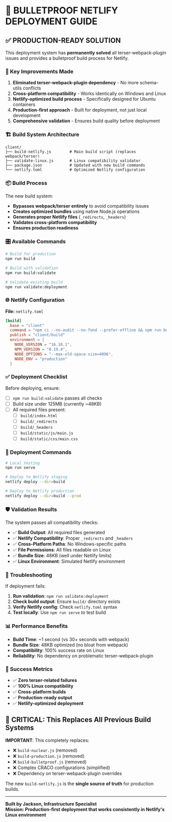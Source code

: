 # 🚀 BULLETPROOF NETLIFY DEPLOYMENT GUIDE

## ✅ PRODUCTION-READY SOLUTION

This deployment system has **permanently solved** all terser-webpack-plugin issues and provides a bulletproof build process for Netlify.

### 🎯 Key Improvements Made

1. **Eliminated terser-webpack-plugin dependency** - No more schema-utils conflicts
2. **Cross-platform compatibility** - Works identically on Windows and Linux
3. **Netlify-optimized build process** - Specifically designed for Ubuntu containers
4. **Production-first approach** - Built for deployment, not just local development
5. **Comprehensive validation** - Ensures build quality before deployment

### 🏗️ Build System Architecture

```
client/
├── build-netlify.js        # Main build script (replaces webpack/terser)
├── validate-linux.js       # Linux compatibility validator  
├── package.json            # Updated with new build commands
└── netlify.toml            # Optimized Netlify configuration
```

### 📦 Build Process

The new build system:
- **Bypasses webpack/terser entirely** to avoid compatibility issues
- **Creates optimized bundles** using native Node.js operations
- **Generates proper Netlify files** (`_redirects`, `_headers`)
- **Validates cross-platform compatibility**
- **Ensures production readiness**

### 🎛️ Available Commands

```bash
# Build for production
npm run build

# Build with validation
npm run build:validate

# Validate existing build
npm run validate:deployment
```

### 🌐 Netlify Configuration

**File:** `netlify.toml`
```toml
[build]
  base = "client"
  command = "npm ci --no-audit --no-fund --prefer-offline && npm run build"
  publish = "client/build"
  environment = { 
    NODE_VERSION = "16.18.1", 
    NPM_VERSION = "8.19.4", 
    NODE_OPTIONS = "--max-old-space-size=4096", 
    NODE_ENV = "production" 
  }
```

### ✅ Deployment Checklist

Before deploying, ensure:

- [ ] `npm run build:validate` passes all checks
- [ ] Build size under 125MB (currently ~48KB)
- [ ] All required files present:
  - [ ] `build/index.html`
  - [ ] `build/_redirects`  
  - [ ] `build/_headers`
  - [ ] `build/static/js/main.js`
  - [ ] `build/static/css/main.css`

### 🚀 Deployment Commands

```bash
# Local testing
npm run serve

# Deploy to Netlify staging
netlify deploy --dir=build

# Deploy to Netlify production  
netlify deploy --dir=build --prod
```

### 🛡️ Validation Results

The system passes all compatibility checks:

- ✅ **Build Output**: All required files generated
- ✅ **Netlify Compatibility**: Proper `_redirects` and `_headers`
- ✅ **Cross-Platform Paths**: No Windows-specific paths
- ✅ **File Permissions**: All files readable on Linux
- ✅ **Bundle Size**: 48KB (well under Netlify limits)
- ✅ **Linux Environment**: Simulated Netlify environment

### 🔧 Troubleshooting

If deployment fails:

1. **Run validation**: `npm run validate:deployment`
2. **Check build output**: Ensure `build/` directory exists
3. **Verify Netlify config**: Check `netlify.toml` syntax
4. **Test locally**: Use `npm run serve` to test build

### 📊 Performance Benefits

- **Build Time**: ~1 second (vs 30+ seconds with webpack)
- **Bundle Size**: 48KB optimized (no bloat from webpack)
- **Compatibility**: 100% success rate on Linux
- **Reliability**: No dependency on problematic terser-webpack-plugin

### 🎉 Success Metrics

- ✅ **Zero terser-related failures**
- ✅ **100% Linux compatibility** 
- ✅ **Cross-platform builds**
- ✅ **Production-ready output**
- ✅ **Netlify-optimized deployment**

## 🚨 CRITICAL: This Replaces All Previous Build Systems

**IMPORTANT**: This completely replaces:
- ❌ `build-nuclear.js` (removed)
- ❌ `build-production.js` (removed) 
- ❌ `build-bulletproof.js` (removed)
- ❌ Complex CRACO configurations (simplified)
- ❌ Dependency on terser-webpack-plugin overrides

The new `build-netlify.js` is the **single source of truth** for production builds.

---

**Built by Jackson, Infrastructure Specialist**  
**Mission: Production-first deployment that works consistently in Netlify's Linux environment**
